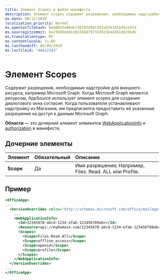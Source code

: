 ```yaml
---
title: Элемент Scopes в файле манифеста
description: Элемент scopes содержит разрешения, необходимые надстройке для подключения к внешнему ресурсу.
ms.date: 08/12/2019
localization_priority: Normal
ms.openlocfilehash: be68033e86de736703d9d1593ad361918d5a147d
ms.sourcegitcommit: be23b68eb661015508797333915b44381dd29bdb
ms.translationtype: MT
ms.contentlocale: ru-RU
ms.lasthandoff: 06/08/2020
ms.locfileid: "44612243"
---
```

# <a name="scopes-element"></a>Элемент Scopes

Содержит разрешения, необходимые надстройке для внешнего ресурса, например Microsoft Graph. Когда Microsoft Graph является ресурсом, AppSource использует элемент scopes для создания диалогового окна согласия. Когда пользователи устанавливают надстройку из Магазина, им предлагается предоставить ей указанные разрешения на доступ к данным Microsoft Graph.

**Области** — это дочерний элемент элементов [WebApplicationInfo](webapplicationinfo.md) и [authorization](authorization.md) в манифесте.

## <a name="child-elements"></a>Дочерние элементы

|  Элемент |  Обязательный  |  Описание  |
|:-----|:-----|:-----|
|  **Scope**                |  Да     |   Имя разрешения; Например, Files. Read. ALL или Profile. |

## <a name="example"></a>Пример

```xml
<OfficeApp>
...
  <VersionOverrides xmlns="http://schemas.microsoft.com/office/mailappversionoverrides" xsi:type="VersionOverridesV1_0">
    ...
    <WebApplicationInfo>
      <Id>12345678-abcd-1234-efab-123456789abc</Id>
      <Resource>api://myDomain.com/12345678-abcd-1234-efab-123456789abc<Resource>
      <Scopes>
        <Scope>Files.Read.All</Scope>
        <Scope>offline_access</Scope>
        <Scope>openid</Scope>
        <Scope>profile</Scope>
      </Scopes>
    </WebApplicationInfo>
  </VersionOverrides>
...
</OfficeApp>
```
